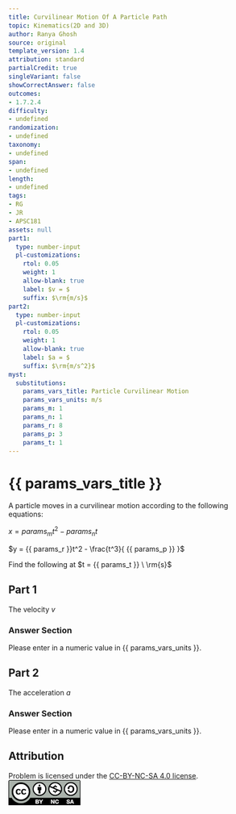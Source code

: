 ```yaml
---
title: Curvilinear Motion Of A Particle Path
topic: Kinematics(2D and 3D)
author: Ranya Ghosh
source: original
template_version: 1.4
attribution: standard
partialCredit: true
singleVariant: false
showCorrectAnswer: false
outcomes:
- 1.7.2.4
difficulty:
- undefined
randomization:
- undefined
taxonomy:
- undefined
span:
- undefined
length:
- undefined
tags:
- RG
- JR
- APSC181
assets: null
part1:
  type: number-input
  pl-customizations:
    rtol: 0.05
    weight: 1
    allow-blank: true
    label: $v = $
    suffix: $\rm{m/s}$
part2:
  type: number-input
  pl-customizations:
    rtol: 0.05
    weight: 1
    allow-blank: true
    label: $a = $
    suffix: $\rm{m/s^2}$
myst:
  substitutions:
    params_vars_title: Particle Curvilinear Motion
    params_vars_units: m/s
    params_m: 1
    params_n: 1
    params_r: 8
    params_p: 3
    params_t: 1
---
```

# {{ params_vars_title }}
A particle moves in a curvilinear motion according to the following equations:

$x = {{ params_m }}t^2 - {{ params_n }}t$

$y = {{ params_r }}t^2 - \frac{t^3}{ {{ params_p }} }$

Find the following at $t = {{ params_t }} \ \rm{s}$

## Part 1

The velocity $v$

### Answer Section

Please enter in a numeric value in {{ params_vars_units }}.

## Part 2

The acceleration $a$

### Answer Section

Please enter in a numeric value in {{ params_vars_units }}.

## Attribution

Problem is licensed under the [CC-BY-NC-SA 4.0 license](https://creativecommons.org/licenses/by-nc-sa/4.0/).<br> ![The Creative Commons 4.0 license requiring attribution-BY, non-commercial-NC, and share-alike-SA license.](https://raw.githubusercontent.com/firasm/bits/master/by-nc-sa.png)